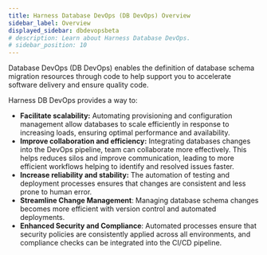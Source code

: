 ```yaml
---
title: Harness Database DevOps (DB DevOps) Overview
sidebar_label: Overview
displayed_sidebar: dbdevopsbeta
# description: Learn about Harness Database DevOps.
# sidebar_position: 10
---
```


<!-- import BetaIcon from 'img/icon_beta.svg';

<BetaIcon /> -->

Database DevOps (DB DevOps) enables the definition of database schema migration resources through code to help support you to accelerate software delivery and ensure quality code. 

Harness DB DevOps provides a way to:

 - **Facilitate scalability:** Automating provisioning and configuration management allow databases to scale efficiently in response to increasing loads, ensuring optimal performance and availability. 
 - **Improve collaboration and efficiency:** Integrating databases changes into the DevOps pipeline, team can collaborate more effectively. This helps reduces silos and improve communication, leading to more efficient workflows helping to identify and resolved issues faster.
 - **Increase reliability and stability:** The automation of testing and deployment processes ensures that changes are consistent and less prone to human error. 
 - **Streamline Change Management**: Managing database schema changes becomes more efficient with version control and automated deployments.
 - **Enhanced Security and Compliance**: Automated processes ensure that security policies are consistently applied across all environments, and compliance checks can be integrated into the CI/CD pipeline. 

